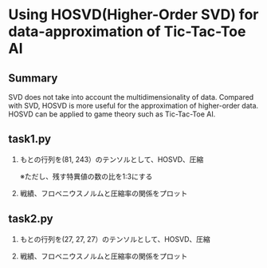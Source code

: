 # Using HOSVD(Higher-Order SVD) for data-approximation of Tic-Tac-Toe AI


## Summary
SVD does not take into account the multidimensionality of data. Compared with SVD, HOSVD is more useful for the approximation of higher-order data. HOSVD can be applied to game theory such as Tic-Tac-Toe AI.  


## task1.py  
1. もとの行列を(81, 243）のテンソルとして、HOSVD、圧縮

   ※ただし、残す特異値の数の比を1:3にする
   
2. 戦績、フロベニウスノルムと圧縮率の関係をプロット
           
       
## task2.py 
 1. もとの行列を(27, 27, 27）のテンソルとして、HOSVD、圧縮
 
 2. 戦績、フロベニウスノルムと圧縮率の関係をプロット
